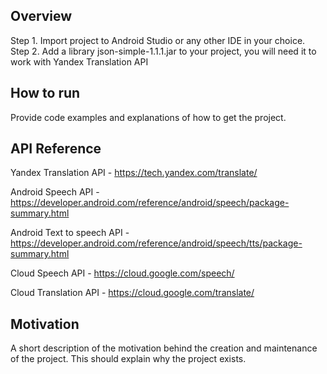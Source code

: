 ## Overview

Step 1. Import project to Android Studio or any other IDE in your choice. 
Step 2. Add a library json-simple-1.1.1.jar to your project, you will need it to work with Yandex Translation API


## How to run

Provide code examples and explanations of how to get the project.

## API Reference
Yandex Translation API - https://tech.yandex.com/translate/

Android Speech API - https://developer.android.com/reference/android/speech/package-summary.html

Android Text to speech API - https://developer.android.com/reference/android/speech/tts/package-summary.html

Cloud Speech API - https://cloud.google.com/speech/

Cloud Translation API - https://cloud.google.com/translate/

## Motivation
A short description of the motivation behind the creation and maintenance of the project. This should explain why the project exists.
